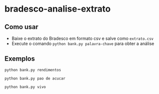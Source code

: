 # bradesco-analise-extrato

## Como usar

* Baixe o extrato do Bradesco em formato csv e salve como ``extrato.csv``
* Execute o comando ``python bank.py palavra-chave`` para obter a análise

## Exemplos

```
python bank.py rendimentos
  
python bank.py pao de acucar

python bank.py vivo
```
